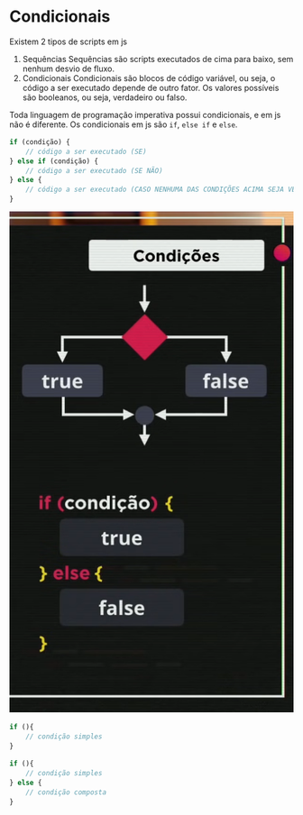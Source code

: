 # Condicionais
Existem 2 tipos de scripts em js

1. Sequências
    Sequências são scripts executados de cima para baixo, sem nenhum desvio de fluxo.
2. Condicionais
    Condicionais são blocos de código variável, ou seja, o código a ser executado depende de outro fator. Os valores possíveis são booleanos, ou seja, verdadeiro ou falso.

Toda linguagem de programação imperativa possui condicionais, e em js não é diferente. Os condicionais em js são `if`, `else if` e `else`.

```js
if (condição) {
    // código a ser executado (SE)
} else if (condição) {
    // código a ser executado (SE NÃO)
} else {
    // código a ser executado (CASO NENHUMA DAS CONDIÇÕES ACIMA SEJA VERDADEIRA)
}
```
![fluxograma](image.png)

```js
if (){
    // condição simples
}
```

```js
if (){
    // condição simples
} else {
    // condição composta
}
```

```js